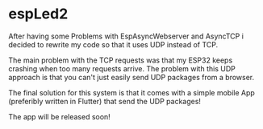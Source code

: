 # espLed2
After having some Problems with EspAsyncWebserver and AsyncTCP i decided to rewrite my code so that it uses UDP instead of TCP. 

The main problem with the TCP requests was that my ESP32 keeps crashing when too many requests arrive. The problem with this UDP approach is that you can't just easily send UDP packages from a browser.

The final solution for this system is that it comes with a simple mobile App (preferibly written in Flutter) that send the UDP packages!

The app will be released soon!
